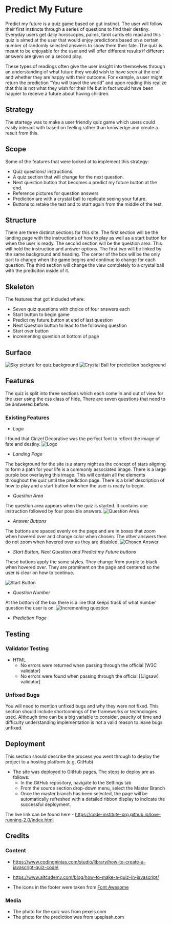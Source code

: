 # Predict My Future

Predict my future is a quiz game based on gut instinct. The user will follow their first instincts through a series of questions to find their destiny. Everyday users get daily horoscopes, palms, tarot cards etc read and this quiz is aimed at the user that would enjoy predictions based on a certain number of randomly selected answers to show them their fate. The quiz is meant to be enjoyable for the user and will offer different results if different answers are given on a second play.

These types of readings often give the user insight into themselves through an understanding of what future they would wish to have seen at the end and whether they are happy with their outcome. For example, a user might return the prediction “You will travel the world” and upon reading this realize that this is not what they wish for their life but in fact would have been happier to receive a future about having children.

## Strategy

The startegy was to make a user friendly quiz game which users could easily interact with based on feeling rather than knowledge and create a result from this.

## Scope

Some of the features that were looked at to implement this strategy:

- Quiz questions/ instructions.
- A quiz section that will change for the next question.
- Next question button that becomes a predict my future button at the end.
- Reference pictures for question answers
- Prediciton are with a crystal ball to replicate seeing your future.
- Buttons to retake the test and to start again from the middle of the test.

## Structure

There are three distinct sections for this site. The first section will be the landing page with the instructions of how to play as well as a start button for when the user is ready. The second section will be the question area. This will hold the instruction and answer options. The first two will be linked by the same background and heading. The center of the box will be the only part to change when the game begins and continue to change for each question. The third section will change the view completely to a crystal ball with the prediciton inside of it.

## Skeleton

The features that got included where:

- Seven quiz questions with choice of four answers each
- Start button to begin game
- Predict my future button at end of last question
- Next Question button to lead to the following question
- Start over button
- incrementing question at bottom of page

## Surface 
![Sky picture for quiz background](/assets/documentation/readme-images/sky-readme.jpg)
![Crystal Ball for predicition background](/assets/documentation/readme-images/crystal-readme.jpg)
## Features

The quiz is split into three sections which each come in and out of view for the user using the css class of hide. There are seven questions that need to be answered before.

### Existing Features

- _Logo_

I found that Cinzel Decorative was the perfect font to reflect the image of fate and destiny. 
![Logo](/assets/documentation/readme-images/logo.png)

- _Landing Page_

The background for the site is a starry night as the concept of stars aligning to form a path for your life is a commonly associated image.  There is a large purple box overlaying this image. This will contain all the elements throughout the quiz until the prediction page. There is a brief description of how to play and a start button for when the user is ready to begin.

- _Question Area_

The question area appears when the quiz is started. It contains one instruction followed by four possible answers. 
![Question Area](/assets/documentation/readme-images/question-area.png)

- _Answer Buttons_

The buttons are spaced evenly on the page and are in boxes that zoom when hovered over and change color when chosen. The other answers then do not zoom when hovered over as they are disabled.
![Chosen Answer](/assets/documentation/readme-images/answer-chosen.png)

- _Start Button, Next Question and Predict my Future buttons_

These buttons apply the same styles. They change from purple to black when hovered over. They are prominent on the page and centered so the user is clear on how to continue.

![Start Button](/assets/documentation/readme-images/start-btn.png)

- _Question Number_

At the bottom of the box there is a line that keeps track of what number question the user is on. 
![Incrementing question](/assets/documentation/readme-images/incrementing-question.png)

- _Prediction Page_

## Testing

### Validator Testing

- HTML
  - No errors were returned when passing through the official [W3C validator]
  - No errors were found when passing through the official [(Jigsaw) validator]

### Unfixed Bugs

You will need to mention unfixed bugs and why they were not fixed. This section should include shortcomings of the frameworks or technologies used. Although time can be a big variable to consider, paucity of time and difficulty understanding implementation is not a valid reason to leave bugs unfixed.

## Deployment

This section should describe the process you went through to deploy the project to a hosting platform (e.g. GitHub)

- The site was deployed to GitHub pages. The steps to deploy are as follows:
  - In the GitHub repository, navigate to the Settings tab
  - From the source section drop-down menu, select the Master Branch
  - Once the master branch has been selected, the page will be automatically refreshed with a detailed ribbon display to indicate the successful deployment.

The live link can be found here - <https://code-institute-org.github.io/love-running-2.0/index.html>

## Credits

### Content

- https://www.codingninjas.com/studio/library/how-to-create-a-javascript-quiz-code\
- <https://www.altcademy.com/blog/how-to-make-a-quiz-in-javascript/>

- The icons in the footer were taken from [Font Awesome](https://fontawesome.com/)

### Media

- The photo for the quiz was from pexels.com
- The photo for the prediction was from upsplash.com




